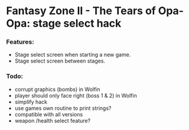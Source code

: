 # Fantasy Zone II - The Tears of Opa-Opa: stage select hack

### Features:
- Stage select screen when starting a new game.
- Stage select screen between stages.

### Todo:
- corrupt graphics (bombs) in Wolfin
- player should only face right (boss 1 & 2) in Wolfin
- simplify hack
- use games own routine to print strings?
- compatible with all versions
- weapon /health select feature?